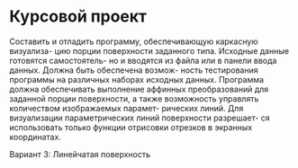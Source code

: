 # Курсовой проект 

Составить и отладить программу, обеспечивающую каркасную визуализа-
цию порции поверхности заданного типа. Исходные данные готовятся самостоятель-
но и вводятся из файла или в панели ввода данных. Должна быть обеспечена возмож-
ность тестирования программы на различных наборах исходных данных. Программа
должна обеспечивать выполнение аффинных преобразований для заданной порции
поверхности, а также возможность управлять количеством изображаемых парамет-
рических линий. Для визуализации параметрических линий поверхности разрешает-
ся использовать только функции отрисовки отрезков в экранных координатах.

Вариант 3: Линейчатая поверхность

